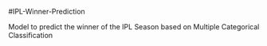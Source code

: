 #IPL-Winner-Prediction

Model to predict the winner of the IPL Season based on Multiple Categorical Classification
